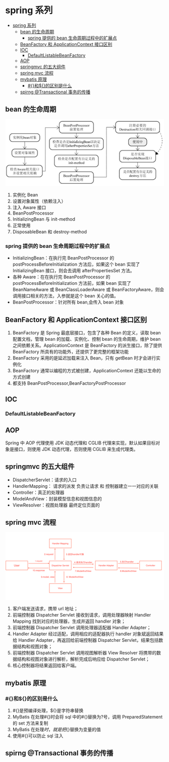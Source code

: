 # spring 系列

<!-- @import "[TOC]" {cmd="toc" depthFrom=1 depthTo=6 orderedList=false} -->

<!-- code_chunk_output -->

- [spring 系列](#spring-系列)
  - [bean 的生命周期](#bean-的生命周期)
    - [spring 提供的 bean 生命周期过程中的扩展点](#spring-提供的-bean-生命周期过程中的扩展点)
  - [BeanFactory 和 ApplicationContext 接口区别](#beanfactory-和-applicationcontext-接口区别)
  - [IOC](#ioc)
    - [DefaultListableBeanFactory](#defaultlistablebeanfactory)
  - [AOP](#aop)
  - [springmvc 的五大组件](#springmvc-的五大组件)
  - [spring mvc 流程](#spring-mvc-流程)
  - [mybatis 原理](#mybatis-原理)
    - [#{}和\${}的区别是什么](#和的区别是什么)
  - [spirng @Transactional 事务的传播](#spirng-transactional-事务的传播)

<!-- /code_chunk_output -->

## bean 的生命周期

![spring_bean](spring_bean.jpg)

1. 实例化 Bean
2. 设置对象属性（依赖注入）
3. 注入 Aware 接口
4. BeanPostProcessor
5. InitializingBean 与 init-method
6. 正常使用
7. DisposableBean 和 destroy-method

### spring 提供的 bean 生命周期过程中的扩展点

- InitializingBean：在执行完 BeanPostProcessor 的 postProcessBeforeInitialization 方法后，如果这个 bean 实现了 InitializingBean 接口，则会去调用 afterPropertiesSet 方法。
- 各种 Aware：在在执行完 BeanPostProcessor 的 postProcessBeforeInitialization 方法前，如果 bean 实现了 BeanNameAware 或 BeanClassLoaderAware 或 BeanFactoryAware，则会调用接口相关的方法，入参就是这个 bean 关心的值。
- BeanPostProcessor：针对所有 bean,会传入 bean 对象

## BeanFactory 和 ApplicationContext 接口区别

1. BeanFactory 是 Spring 最底层接口，包含了各种 Bean 的定义，读取 bean 配置文档，管理 bean 的加载、实例化、控制 bean 的生命周期，维护 bean 之间依赖关系。ApplicationContext 是 BeanFactory 的派生接口，除了提供 BeanFactory 所具有的功能外，还提供了更完整的框架功能
2. BeanFactory 采用的是延迟加载来注入 Bean，只有 getBean 时才会进行实例化
3. BeanFactory 通常以编程的方式被创建，ApplicationContext 还能以生命的方式创建
4. 都支持 BeanPostProcessor,BeanFactoryPostProcessor

## IOC

### DefaultListableBeanFactory

## AOP

Spring 中 AOP 代理使用 JDK 动态代理和 CGLIB 代理来实现，默认如果目标对象是接口，则使用 JDK 动态代理，否则使用 CGLIB 来生成代理类。

## springmvc 的五大组件

- DispatcherServlet：请求的入口
- HandlerMapping： 请求的派发 负责让请求 和 控制器建立一一对应的关联
- Controller：真正的处理器
- ModelAndView：封装模型信息和视图信息的
- ViewResolver：视图处理器 最终定位页面的

## spring mvc 流程

![springmvc](springmvc.png)

1. 客户端发送请求，携带 url 地址；
2. 前端控制器 Dispatcher Servlet 接收到请求，调用处理器映射 Handler Mapping 找到对应的处理器，生成并返回 handler 对象；
3. 前端控制器 Dispatcher Servlet 调用处理器适配器 Handler Adapter；
4. Handler Adapter 经过适配，调用相应的适配器执行 handler 对象斌返回结果给 Handler Adapter，再返回给前端控制器 Dispatcher Servlet，结果包括数据结构和视图对象；
5. 前端控制器 Dispatcher Servlet 调用视图解析器 View Resolver 将携带的数据结构和视图对象进行解析，解析完成后响应给 Dispatcher Servlet；
6. 核心控制器将结果返回给客户端。

## mybatis 原理

### #{}和\${}的区别是什么

1. #{}是预编译处理，\${}是字符串替换
2. MyBatis 在处理#{}时会将 sql 中的#{}替换为?号，调用 PreparedStatement 的 set 方法来复制
3. MyBatis 在处理${}时，就是把${}替换为变量的值
4. 使用#{}可以防止 sql 注入

## spirng @Transactional 事务的传播
